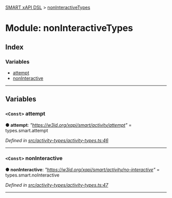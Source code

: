 [SMART xAPI DSL](../README.md) > [nonInteractiveTypes](../modules/noninteractivetypes.md)

# Module: nonInteractiveTypes

## Index

### Variables

* [attempt](noninteractivetypes.md#attempt)
* [nonInteractive](noninteractivetypes.md#noninteractive)

---

## Variables

<a id="attempt"></a>

### `<Const>` attempt

**● attempt**: *"https://w3id.org/xapi/smart/activity/attempt"* =  types.smart.attempt

*Defined in [src/activity-types/activity-types.ts:46](https://github.com/Gradiant/smart-xapi-dsl/blob/master/src/activity-types/activity-types.ts#L46)*

___
<a id="noninteractive"></a>

### `<Const>` nonInteractive

**● nonInteractive**: *"https://w3id.org/xapi/smart/activity/no-interactive"* =  types.smart.noInteractive

*Defined in [src/activity-types/activity-types.ts:47](https://github.com/Gradiant/smart-xapi-dsl/blob/master/src/activity-types/activity-types.ts#L47)*

___

